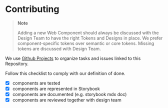 # Contributing

> **Note**
>
> Adding a new Web Component should always be discussed with the Design Team to have the right Tokens and Designs in place. We prefer component-specific tokens over semantic or core tokens. Missing tokens are discussed with Design Team.

We use [Github Projects](https://github.com/orgs/MaibornWolff/projects/4/views/1) to organize tasks and issues linked to this Repository.

Follow this checklist to comply with our definition of done.

-   [x] components are tested
-   [x] components are represented in Storybook
-   [x] components are documented (e.g. storybook mdx doc)
-   [x] components are reviewed together with design team
